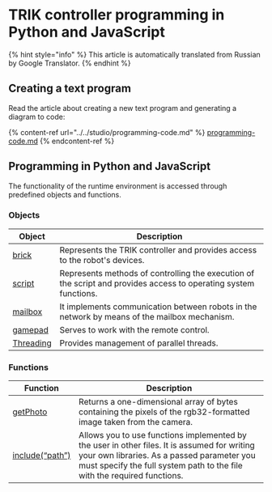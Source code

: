 # TRIK controller programming in Python and JavaScript

{% hint style="info" %}
This article is automatically translated from Russian by Google Translator.
{% endhint %}

## Creating a text program

Read the article about creating a new text program and generating a diagram to code:

{% content-ref url="../../studio/programming-code.md" %}
[programming-code.md](../../studio/programming-code.md)
{% endcontent-ref %}

## Programming in Python and JavaScript

The functionality of the runtime environment is accessed through predefined objects and functions.

### Objects

| Object                           | Description                                                                                                      |
| -------------------------------- | ---------------------------------------------------------------------------------------------------------------- |
| [brick](object-brick/)           | Represents the TRIK controller and provides access to the robot's devices.                                       |
| [script](object-script.md)       | Represents methods of controlling the execution of the script and provides access to operating system functions. |
| [mailbox](object-mailbox.md)     | It implements communication between robots in the network by means of the mailbox mechanism.                     |
| [gamepad](object-gamepad.md)     | Serves to work with the remote control.                                                                          |
| [Threading](object-threading.md) | Provides management of parallel threads.                                                                         |

### Functions

| Function                               | Description                                                                                                                                                                                                            |
| -------------------------------------- | ---------------------------------------------------------------------------------------------------------------------------------------------------------------------------------------------------------------------- |
| [getPhoto](function-getphoto.md)       | Returns a one-dimensional array of bytes containing the pixels of the rgb32-formatted image taken from the camera.                                                                                                     |
| [include(“path”)](function-include.md) | Allows you to use functions implemented by the user in other files. It is assumed for writing your own libraries. As a passed parameter you must specify the full system path to the file with the required functions. |
